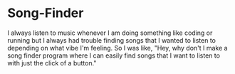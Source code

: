 # Song-Finder
I always listen to music whenever I am doing something like coding or running but I always had trouble finding songs that I wanted to listen to depending on what vibe I'm feeling. So I was like, "Hey, why don't I make a song finder program where I can easily find songs that I want to listen to with just the click of a button."
